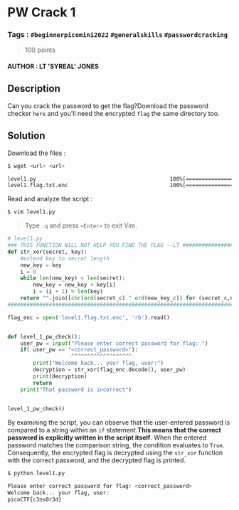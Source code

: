 # PW Crack 1

### Tags : `#beginnerpicomini2022` `#generalskills`  `#passwordcracking`

> 100 points

#### AUTHOR : LT 'SYREAL' JONES

## Description

Can you crack the password to get the flag?Download the password checker `here` and you'll need the encrypted `flag` the same directory too.

## Solution

Download the files :

``` bash
$ wget <url> <url>

level1.py                                          100%[=================>]
level1.flag.txt.enc                                100%[=================>]
```

Read and analyze the script :

```bash
$ vim level1.py
```

> Type `:q`  and press `<Enter>` to exit Vim.

```python
# level1.py
### THIS FUNCTION WILL NOT HELP YOU FIND THE FLAG --LT ########################
def str_xor(secret, key):
    #extend key to secret length
    new_key = key
    i = 0
    while len(new_key) < len(secret):
        new_key = new_key + key[i]
        i = (i + 1) % len(key)        
    return "".join([chr(ord(secret_c) ^ ord(new_key_c)) for (secret_c,new_key_c) in zip(secret,new_key)])
###############################################################################

flag_enc = open('level1.flag.txt.enc', 'rb').read()


def level_1_pw_check():
    user_pw = input("Please enter correct password for flag: ")
    if( user_pw == "<correct_password>"):
				    ^^^^^^^^^^^^^^^^^^^
        print("Welcome back... your flag, user:")
        decryption = str_xor(flag_enc.decode(), user_pw)
        print(decryption)
        return
    print("That password is incorrect")
    

level_1_pw_check()
```

By examining the script, you can observe that the user-entered password is compared to a string within an `if` statement.**This means that the correct password is explicitly written in the script itself**. When the entered password matches the comparison string, the condition evaluates to `True`. Consequently, the encrypted flag is decrypted using the `str_xor` function with the correct password, and the decrypted flag is printed.

``` bash
$ python level1.py

Please enter correct password for flag: <correct_password>
Welcome back... your flag, user:
picoCTF{c3ns0r3d}
```